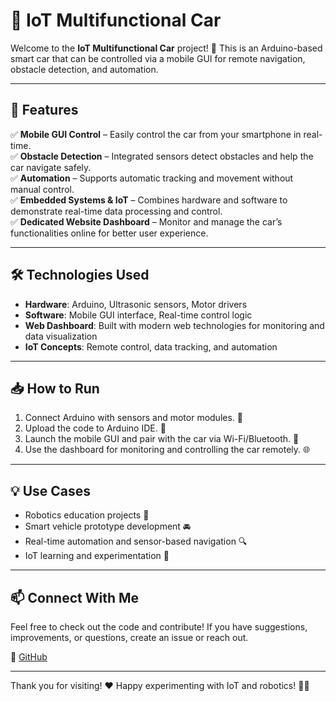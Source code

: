 # 🚗 IoT Multifunctional Car

Welcome to the **IoT Multifunctional Car** project! 🌟 This is an Arduino-based smart car that can be controlled via a mobile GUI for remote navigation, obstacle detection, and automation.

---------------------------------------------------

## 🚀 Features

✅ **Mobile GUI Control** – Easily control the car from your smartphone in real-time.  
✅ **Obstacle Detection** – Integrated sensors detect obstacles and help the car navigate safely.  
✅ **Automation** – Supports automatic tracking and movement without manual control.  
✅ **Embedded Systems & IoT** – Combines hardware and software to demonstrate real-time data processing and control.  
✅ **Dedicated Website Dashboard** – Monitor and manage the car’s functionalities online for better user experience.

---

## 🛠️ Technologies Used

- **Hardware**: Arduino, Ultrasonic sensors, Motor drivers  
- **Software**: Mobile GUI interface, Real-time control logic  
- **Web Dashboard**: Built with modern web technologies for monitoring and data visualization  
- **IoT Concepts**: Remote control, data tracking, and automation

---


## 📥 How to Run

1. Connect Arduino with sensors and motor modules. 🔌  
2. Upload the code to Arduino IDE. 💾  
3. Launch the mobile GUI and pair with the car via Wi-Fi/Bluetooth. 📱  
4. Use the dashboard for monitoring and controlling the car remotely. 🌐

---

## 💡 Use Cases

- Robotics education projects 🤖  
- Smart vehicle prototype development 🚘  
- Real-time automation and sensor-based navigation 🔍  
- IoT learning and experimentation 📡

---

## 📫 Connect With Me

Feel free to check out the code and contribute! If you have suggestions, improvements, or questions, create an issue or reach out.

🔗 [GitHub](https://github.com/anurag4002/IoT-Multifunctional-Car)

---

Thank you for visiting! ❤️ Happy experimenting with IoT and robotics! 🚀✨

